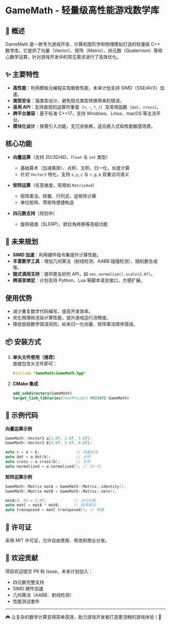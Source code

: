 # GameMath - 轻量级高性能游戏数学库

## 📌 概述  
GameMath 是一款专为游戏开发、计算机图形学和物理模拟打造的轻量级 C++ 数学库。它提供了向量（Vector）、矩阵（Matrix）、四元数（Quaternion）等核心数学运算，针对游戏开发中的常见需求进行了高效优化。

## ✨ 主要特性  
- **高性能**：利用模板元编程实现极致性能，未来计划支持 SIMD（SSE/AVX）加速。  
- **类型安全**：强类型设计，避免隐式类型转换带来的错误。  
- **易用 API**：支持直观的运算符重载（`+`, `-`, `*`, `/`）及常用函数（`dot`、`cross`）。  
- **跨平台兼容**：基于标准 C++17，支持 Windows、Linux、macOS 等主流平台。  
- **模块化设计**：按需引入功能，无冗余依赖，适合嵌入式和性能敏感场景。

## 核心功能  
- **向量运算**（支持 2D/3D/4D，`float` 与 `int` 类型）  
  - 基础算术（加减乘除）、点积、叉积、归一化、长度计算  
  - 针对 `Vector3` 特化，支持 `x,y,z` 与 `r,g,b` 双重访问语义  

- **矩阵运算**（任意维度，常用如 `Matrix4x4`）  
  - 矩阵乘法、转置、行列式、逆矩阵计算  
  - 单位矩阵、零矩阵便捷构造  

- **四元数支持**（规划中）  
  - 旋转插值（SLERP）、欧拉角转换等高级功能  

## 🚀 未来规划  
- **SIMD 加速**：利用硬件指令集提升计算性能。  
- **丰富数学工具**：增加几何算法（射线检测、AABB 碰撞检测）、随机数生成等。  
- **链式调用支持**：提供更友好的 API，如 `vec.normalize().scale(2.0f)`。  
- **跨语言绑定**：计划支持 Python、Lua 等脚本语言接口，方便扩展。  

## 使用优势  
- 减少重复数学代码编写，提高开发效率。  
- 优化物理和渲染计算性能，提升游戏运行流畅度。  
- 降低低级数学错误风险，如未归一化向量、矩阵乘法顺序错误。  

## 📦 安装方式  
1. **单头文件使用（推荐）**  
   直接包含头文件即可：  
   ```cpp
   #include "GameMath/GameMath.hpp"
   ```
2. **CMake 集成**  
   ```cmake
   add_subdirectory(GameMath)
   target_link_libraries(YourProject PRIVATE GameMath)
   ```

## 📖 示例代码  

**向量运算示例**  
```cpp
GameMath::Vector3 a{1.0f, 2.0f, 3.0f};
GameMath::Vector3 b{4.0f, 5.0f, 6.0f};

auto c = a + b;                // 向量加法
auto dot = a.dot(b);           // 点积
auto cross = a.cross(b);       // 叉积
auto normalized = a.normalized(); // 归一化
```

**矩阵运算示例**  
```cpp
GameMath::Matrix matA = GameMath::Matrix::identity();
GameMath::Matrix matB = GameMath::Matrix::zero();

matA(0, 0) = 2.0f;            // 访问元素
auto matC = matA * matB;      // 矩阵乘法
auto transposed = matC.transposed(); // 转置
```

## 📜 许可证  
采用 MIT 许可证，允许自由使用、修改和商业分发。

## 🤝 欢迎贡献  
项目欢迎提交 PR 和 Issue，未来计划加入：  
- 四元数完整支持  
- SIMD 硬件加速  
- 几何算法（AABB、射线检测）  
- 性能测试套件  

---

🎮 让复杂的数学计算变得简单高效，助力游戏开发者打造更流畅的游戏体验！🚀
